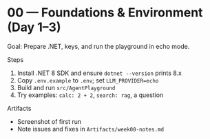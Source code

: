 # 00 — Foundations & Environment (Day 1–3)

Goal: Prepare .NET, keys, and run the playground in echo mode.

Steps
1) Install .NET 8 SDK and ensure `dotnet --version` prints 8.x
2) Copy `.env.example` to `.env`; set `LLM_PROVIDER=echo`
3) Build and run `src/AgentPlayground`
4) Try examples: `calc: 2 + 2`, `search: rag`, a question

Artifacts
- Screenshot of first run
- Note issues and fixes in `Artifacts/week00-notes.md`
